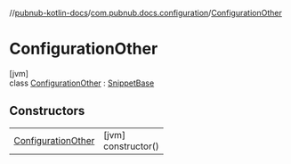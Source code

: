 //[pubnub-kotlin-docs](../../../index.md)/[com.pubnub.docs.configuration](../index.md)/[ConfigurationOther](index.md)

# ConfigurationOther

[jvm]\
class [ConfigurationOther](index.md) : [SnippetBase](../../com.pubnub.docs/-snippet-base/index.md)

## Constructors

| | |
|---|---|
| [ConfigurationOther](-configuration-other.md) | [jvm]<br>constructor() |
